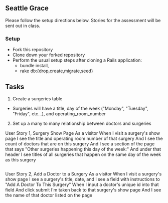## Seattle Grace
Please follow the setup directions below. Stories for the assessment will be sent out in class.

### Setup
- Fork this repository
- Clone down your forked repository
- Perform the usual setup steps after cloning a Rails application:
    - bundle install,
    - rake db:{drop,create,migrate,seed}

## Tasks
1. Create a surgeries table
  - Surgeries will have a title, day of the week ("Monday", "Tuesday", "Friday", etc...), and operating_room_number
2. Set up a many to many relationship between doctors and surgeries


User Story 1, Surgery Show Page
As a visitor 
When I visit a surgery's show page
I see the title and operating room number of that surgery
And I see the count of doctors that are on this surgery
And I see a section of the page that says "Other surgeries happening this day of the week:"
And under that header I see titles of all surgeries that happen on the same day of the week as this surgery 
```
```
User Story 2, Add a Doctor to a Surgery
As a visitor
When I visit a surgery's show page
I see a surgery's title, date, and 
I see a field with instructions to "Add A Doctor To This Surgery" 
When I input a doctor's unique id into that field
And click submit
I'm taken back to that surgery's show page
And I see the name of that doctor listed on the page

